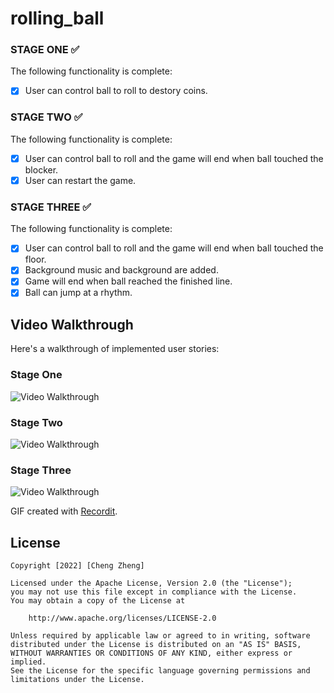 # rolling_ball

### STAGE ONE ✅

The following functionality is complete:

- [X] User can control ball to roll to destory coins.

### STAGE TWO ✅

The following functionality is complete:

- [X] User can control ball to roll and the game will end when ball touched the blocker.
- [X] User can restart the game.

### STAGE THREE ✅

The following functionality is complete:

- [X] User can control ball to roll and the game will end when ball touched the floor.
- [X] Background music and background are added.
- [X] Game will end when ball reached the finished line.
- [X] Ball can jump at a rhythm.

## Video Walkthrough 

Here's a walkthrough of implemented user stories:

### Stage One
<img src='http://g.recordit.co/N7VvIllY5x.gif' title='#1 Video Walkthrough' width='' alt='Video Walkthrough' />

### Stage Two
<img src='http://g.recordit.co/h7xwEp5tnT.gif' title='#2 Video Walkthrough' width='' alt='Video Walkthrough' />

### Stage Three
<img src='http://g.recordit.co/3MPYWEyEfP.gif' title='#3 Video Walkthrough' width='' alt='Video Walkthrough' />

GIF created with [Recordit](https://recordit.co/).

## License

    Copyright [2022] [Cheng Zheng]

    Licensed under the Apache License, Version 2.0 (the "License");
    you may not use this file except in compliance with the License.
    You may obtain a copy of the License at

        http://www.apache.org/licenses/LICENSE-2.0

    Unless required by applicable law or agreed to in writing, software
    distributed under the License is distributed on an "AS IS" BASIS,
    WITHOUT WARRANTIES OR CONDITIONS OF ANY KIND, either express or implied.
    See the License for the specific language governing permissions and
    limitations under the License.
